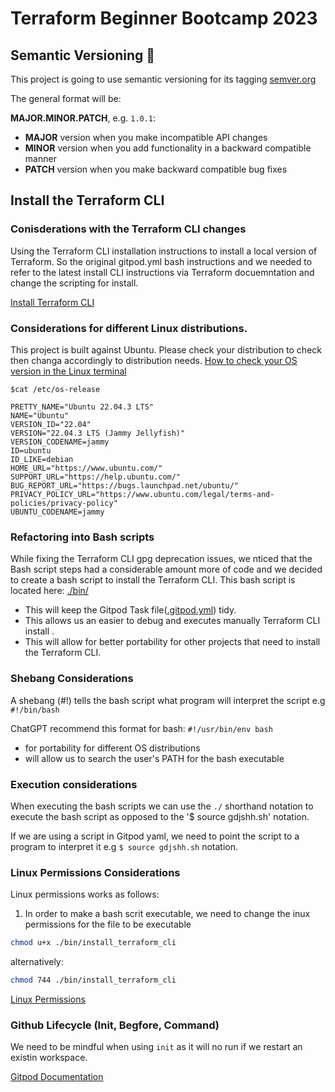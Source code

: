 # Terraform Beginner Bootcamp 2023

## Semantic Versioning :mage:

This project is going to use semantic versioning for its tagging 
[semver.org](https://semver.org/)

The general format will be:

 **MAJOR.MINOR.PATCH**, e.g. `1.0.1`:

- **MAJOR** version when you make incompatible API changes
- **MINOR** version when you add functionality in a backward compatible manner
- **PATCH** version when you make backward compatible bug fixes

## Install the Terraform CLI

### Conisderations with the Terraform CLI changes
Using the Terraform CLI installation instructions to install a local version of Terraform. So the original  gitpod.yml bash instructions and we needed to refer to the latest install CLI instructions via Terraform docuemntation and change the scripting for install.

[Install Terraform CLI](https://developer.hashicorp.com/terraform/tutorials/aws-get-started/install-cli
)

### Considerations for different Linux distributions.
This project is built against Ubuntu.
Please check your distribution to check then changa accordingly to distribution needs.
[How to check your OS version in the Linux terminal](https://www.ionos.com/digitalguide/server/know-how/how-to-check-your-linux-version/
)


```
$cat /etc/os-release

PRETTY_NAME="Ubuntu 22.04.3 LTS"
NAME="Ubuntu"
VERSION_ID="22.04"
VERSION="22.04.3 LTS (Jammy Jellyfish)"
VERSION_CODENAME=jammy
ID=ubuntu
ID_LIKE=debian
HOME_URL="https://www.ubuntu.com/"
SUPPORT_URL="https://help.ubuntu.com/"
BUG_REPORT_URL="https://bugs.launchpad.net/ubuntu/"
PRIVACY_POLICY_URL="https://www.ubuntu.com/legal/terms-and-policies/privacy-policy"
UBUNTU_CODENAME=jammy
```

### Refactoring into Bash scripts

While fixing the Terraform CLI gpg deprecation issues, we nticed that the Bash script steps had a considerable amount more of code and we decided to create a bash script to install the Terraform CLI.
 This bash script is located here: [./bin/](./bin/install_terraform-cli.sh)

- This will keep the Gitpod Task file([.gitpod.yml](.gitpod.yml)) tidy.
- This allows us an easier to debug and executes manually Terraform CLI install .
- This will allow for better portability for other projects that need to install the Terraform CLI.

### Shebang Considerations 
A shebang (#!) tells the bash script what program will interpret the script e.g `#!/bin/bash`

ChatGPT recommend this format for bash: `#!/usr/bin/env bash`
- for portability for different OS distributions
- will allow us to search the user's PATH for the bash executable

### Execution considerations 

When executing the bash scripts we can use the `./` shorthand notation to execute the bash script as opposed to the '$ source gdjshh.sh' notation. 

If we are using a script in Gitpod yaml, we need to point the script to a program to interpret it e.g `$ source gdjshh.sh` notation. 

### Linux Permissions Considerations

Linux permissions works as follows:
1. In order to make a bash scrit executable, we need to change the inux permissions for the file to be executable

```sh
chmod u+x ./bin/install_terraform_cli
```

alternatively:
```sh
chmod 744 ./bin/install_terraform_cli
```

[Linux Permissions](https://linuxhint.com/switch-back-to-master-with-git/)

### Github Lifecycle (Init, Begfore, Command)

We need to be mindful when using `init` as it will no run if we restart an existin workspace.

[Gitpod Documentation](https://www.gitpod.io/docs/configure/workspaces/tasks)